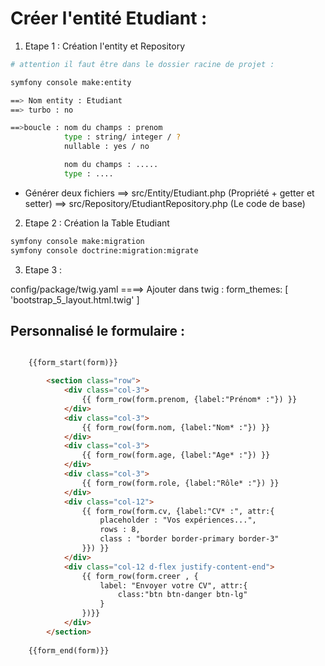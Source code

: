 # Créer l'entité Etudiant : 

 1. Etape 1 : Création l'entity et Repository
```sh
# attention il faut être dans le dossier racine de projet :

symfony console make:entity

==> Nom entity : Etudiant
==> turbo : no

==>boucle : nom du champs : prenom
            type : string/ integer / ?
            nullable : yes / no

            nom du champs : .....
            type : ....

```

- Générer deux fichiers ==> src/Entity/Etudiant.php  (Propriété + getter et setter)
                        ==> src/Repository/EtudiantRepository.php  (Le code de base)


2. Etape 2 : Création la Table Etudiant

```sh
symfony console make:migration
symfony console doctrine:migration:migrate
```


3. Etape 3 :

config/package/twig.yaml ====> Ajouter dans twig : form_themes: [ 'bootstrap_5_layout.html.twig' ]



## Personnalisé le formulaire :

```html

    {{form_start(form)}}

        <section class="row">
            <div class="col-3">
                {{ form_row(form.prenom, {label:"Prénom* :"}) }}
            </div>
            <div class="col-3">
                {{ form_row(form.nom, {label:"Nom* :"}) }}
            </div>
            <div class="col-3">
                {{ form_row(form.age, {label:"Age* :"}) }}
            </div>
            <div class="col-3">
                {{ form_row(form.role, {label:"Rôle* :"}) }}
            </div>
            <div class="col-12">
                {{ form_row(form.cv, {label:"CV* :", attr:{
                    placeholder : "Vos expériences...",
                    rows : 8,
                    class : "border border-primary border-3"
                }}) }}
            </div>
            <div class="col-12 d-flex justify-content-end">
                {{ form_row(form.creer , {
                    label: "Envoyer votre CV", attr:{
                        class:"btn btn-danger btn-lg"
                    }
                })}}
            </div>
        </section>
    
    {{form_end(form)}}

```